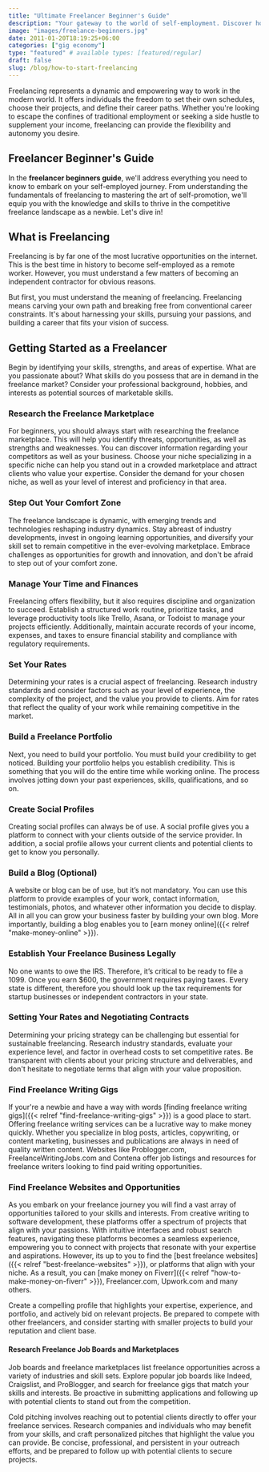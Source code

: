 ```yaml
---
title: "Ultimate Freelancer Beginner's Guide"
description: "Your gateway to the world of self-employment. Discover how to navigate freelance platforms, market your skills, manage clients, and thrive in the gig economy."
image: "images/freelance-beginners.jpg"
date: 2011-01-20T18:19:25+06:00
categories: ["gig economy"]
type: "featured" # available types: [featured/regular]
draft: false
slug: /blog/how-to-start-freelancing
---
```


Freelancing represents a dynamic and empowering way to work in the modern world. It offers individuals the freedom to set their own schedules, choose their projects, and define their career paths. Whether you're looking to escape the confines of traditional employment or seeking a side hustle to supplement your income, freelancing can provide the flexibility and autonomy you desire.

## Freelancer Beginner's Guide

In the **freelancer beginners guide**, we'll address everything you need to know to embark on your self-employed journey. From understanding the fundamentals of freelancing to mastering the art of self-promotion, we'll equip you with the knowledge and skills to thrive in the competitive freelance landscape as a newbie. Let's dive in!

## What is Freelancing

Freelancing is by far one of the most lucrative opportunities on the internet. This is the best time in history to become self-employed as a remote worker. However, you must understand a few matters of becoming an independent contractor for obvious reasons.

But first, you must understand the meaning of freelancing. Freelancing means carving your own path and breaking free from conventional career constraints. It's about harnessing your skills, pursuing your passions, and building a career that fits your vision of success.

## Getting Started as a Freelancer

Begin by identifying your skills, strengths, and areas of expertise. What are you passionate about? What skills do you possess that are in demand in the freelance market? Consider your professional background, hobbies, and interests as potential sources of marketable skills.

### Research the Freelance Marketplace

For beginners, you should always start with researching the freelance marketplace. This will help you identify threats, opportunities, as well as strengths and weaknesses. You can discover information regarding your competitors as well as your business. Choose your niche specializing in a specific niche can help you stand out in a crowded marketplace and attract clients who value your expertise. Consider the demand for your chosen niche, as well as your level of interest and proficiency in that area.

### Step Out Your Comfort Zone

The freelance landscape is dynamic, with emerging trends and technologies reshaping industry dynamics. Stay abreast of industry developments, invest in ongoing learning opportunities, and diversify your skill set to remain competitive in the ever-evolving marketplace. Embrace challenges as opportunities for growth and innovation, and don't be afraid to step out of your comfort zone.

### Manage Your Time and Finances

Freelancing offers flexibility, but it also requires discipline and organization to succeed. Establish a structured work routine, prioritize tasks, and leverage productivity tools like Trello, Asana, or Todoist to manage your projects efficiently. Additionally, maintain accurate records of your income, expenses, and taxes to ensure financial stability and compliance with regulatory requirements.

### Set Your Rates

Determining your rates is a crucial aspect of freelancing. Research industry standards and consider factors such as your level of experience, the complexity of the project, and the value you provide to clients. Aim for rates that reflect the quality of your work while remaining competitive in the market.

### Build a Freelance Portfolio

Next, you need to build your portfolio. You must build your credibility to get noticed. Building your portfolio helps you establish credibility. This is something that you will do the entire time while working online. The process involves jotting down your past experiences, skills, qualifications, and so on.

### Create Social Profiles

Creating social profiles can always be of use. A social profile gives you a platform to connect with your clients outside of the service provider. In addition, a social profile allows your current clients and potential clients to get to know you personally.

### Build a Blog (Optional)

A website or blog can be of use, but it’s not mandatory. You can use this platform to provide examples of your work, contact information, testimonials, photos, and whatever other information you decide to display. All in all you can grow your business faster by building your own blog. More importantly, building a blog enables you to [earn money online]({{< relref "make-money-online" >}}).

### Establish Your Freelance Business Legally

No one wants to owe the IRS. Therefore, it’s critical to be ready to file a 1099. Once you earn $600, the government requires paying taxes. Every state is different, therefore you should look up the tax requirements for startup businesses or independent contractors in your state.

### Setting Your Rates and Negotiating Contracts

Determining your pricing strategy can be challenging but essential for sustainable freelancing. Research industry standards, evaluate your experience level, and factor in overhead costs to set competitive rates. Be transparent with clients about your pricing structure and deliverables, and don't hesitate to negotiate terms that align with your value proposition.

### Find Freelance Writing Gigs

If your're a newbie and have a way with words [finding freelance writing gigs]({{< relref "find-freelance-writing-gigs" >}}) is a good place to start. Offering freelance writing services can be a lucrative way to make money quickly. Whether you specialize in blog posts, articles, copywriting, or content marketing, businesses and publications are always in need of quality written content. Websites like Problogger.com, FreelanceWritingJobs.com and Contena offer job listings and resources for freelance writers looking to find paid writing opportunities.

### Find Freelance Websites and Opportunities

As you embark on your freelance journey you will find a vast array of opportunities tailored to your skills and interests. From creative writing to software development, these platforms offer a spectrum of projects that align with your passions. With intuitive interfaces and robust search features, navigating these platforms becomes a seamless experience, empowering you to connect with projects that resonate with your expertise and aspirations. However, its up to you to find the [best freelance websites]({{< relref "best-freelance-websites" >}}), or platforms that align with your niche. As a result, you can [make money on Fiverr]({{< relref "how-to-make-money-on-fiverr" >}}), Freelancer.com, Upwork.com and many others.

Create a compelling profile that highlights your expertise, experience, and portfolio, and actively bid on relevant projects. Be prepared to compete with other freelancers, and consider starting with smaller projects to build your reputation and client base.

#### Research Freelance Job Boards and Marketplaces

Job boards and freelance marketplaces list freelance opportunities across a variety of industries and skill sets. Explore popular job boards like Indeed, Craigslist, and ProBlogger, and search for freelance gigs that match your skills and interests. Be proactive in submitting applications and following up with potential clients to stand out from the competition.

Cold pitching involves reaching out to potential clients directly to offer your freelance services. Research companies and individuals who may benefit from your skills, and craft personalized pitches that highlight the value you can provide. Be concise, professional, and persistent in your outreach efforts, and be prepared to follow up with potential clients to secure projects.
